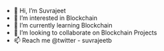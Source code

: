 - 👋 Hi, I’m Suvrajeet
- 👀 I’m interested in Blockchain
- 🌱 I’m currently learning Blockchain
- 💞️ I’m looking to collaborate on Blockchain Projects
- 📫 Reach me @twitter - suvrajeetb
